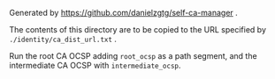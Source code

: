 Generated by <https://github.com/danielzgtg/self-ca-manager> .

The contents of this directory are to be copied to the URL specified by `./identity/ca_dist_url.txt` .

Run the root CA OCSP adding `root_ocsp` as a path segment, and the intermediate CA OCSP with `intermediate_ocsp`.
